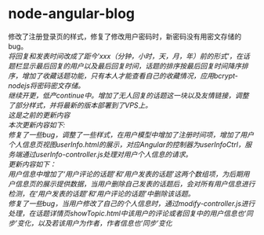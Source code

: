 # node-angular-blog
修改了注册登录页的样式，修复了修改用户密码时，新密码没有用密文存储的bug。  
*将回复和发表时间改成了距今'xxx（分钟，小时，天，月，年）前的形式'，在话题栏显示最后回复的用户以及最后回复时间，话题的排序按最后回复时间降序排序，增加了收藏话题功能，只有本人才能查看自己的收藏情况，应用bcrypt-nodejs将密码密文存储。  
继续开更，低产continue中。增加了无人回复的话题这一块以及友情链接，调整了部分样式，并将最新的版本部署到了VPS上。  
这是之前的更新内容  
本次更新内容如下:  
修复了一些bug，调整了一些样式，在用户模型中增加了注册时间项，增加了用户个人信息页视图userInfo.html的展示，对应Angular的控制器为userInfoCtrl，服务端通过userInfo-controller.js处理对用户个人信息的请求。  
更新内容如下：  
用户信息中增加了‘用户评论的话题’和‘用户发表的话题’这两个数组项，为后期用户信息页的展示提供数据，当用户删除自己发表的话题后，会对所有用户信息进行检测，在‘用户发表的话题’和‘用户评论的话题’中删除该话题。  
修复了一些bug，当用户修改了自己的个人信息时，通过modify-controller.js进行处理，在话题详情页showTopic.html中该用户的评论或者回复中的用户信息也‘同步’变化，以及若该用户为作者，作者信息也‘同步’变化*
